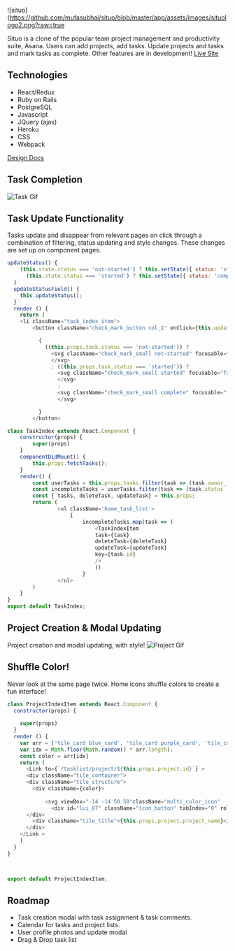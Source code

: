![situo](https://github.com/mufasubhai/situo/blob/master/app/assets/images/situologo2.png?raw=true

Situo is a clone of the popular team project management and productivity suite, Asana. Users can add projects, add tasks. Update projects and tasks and mark tasks as complete. Other features are in development!
[Live Site](https://situo.herokuapp.com/)


## Technologies
* React/Redux
* Ruby on Rails
* PostgreSQL
* Javascript
* JQuery (ajax)
* Heroku
* CSS
* Webpack

[Design Docs](https://github.com/mufasubhai/situo/wiki)

## Task Completion 
![Task Gif](https://github.com/mufasubhai/situo/blob/master/app/assets/images/taskgif.gif?raw=true "logo")


## Task Update Functionality

Tasks update and disappear from relevant pages on click through a combination of filtering, status updating and style changes. These changes are set up on component pages. 
```javascript
updateStatus() {
    (this.state.status === 'not-started') ? this.setState({ status: 'started' }, () => this.props.updateTask(this.state)) :
      (this.state.status === 'started') ? this.setState({ status: 'complete' }, () => this.props.updateTask(this.state)) : this.setState({ status: 'not-started' }, () => this.props.updateTask(this.state))
  }
  updateStatusField() {
    this.updateStatus();
  }
  render () {
    return (
    <li className="task_index_item">
        <button className="check_mark_button col_1" onClick={this.updateStatusField}>

          {
            ((this.props.task.status === 'not-started')) ?
              <svg className="check_mark_small not-started" focusable="false" viewBox="0 0 32 32">
              </svg>
              : ((this.props.task.status === 'started')) ?
                <svg className="check_mark_small started" focusable="false" viewBox="0 0 32 32">
                </svg>
                :
                <svg className="check_mark_small complete" focusable="false" viewBox="0 0 32 32">
                </svg>

          }
        </button>
```

```javascript
class TaskIndex extends React.Component {
    constructor(props) {
        super(props)
    }
    componentDidMount() {
        this.props.fetchTasks(); 
    }
    render() {   
        const userTasks = this.props.tasks.filter(task => (task.owner_id === this.props.id ));
        const incompleteTasks = userTasks.filter(task => (task.status !== 'complete'));
        const { tasks, deleteTask, updateTask} = this.props;
        return ( 
                <ul className='home_task_list'>
                    {
                        incompleteTasks.map(task => (
                            <TaskIndexItem
                            task={task}
                            deleteTask={deleteTask}
                            updateTask={updateTask}
                            key={task.id}
                            />
                            ))                    
                        }
                </ul>
        )
    }
}
export default TaskIndex;   
```
## Project Creation & Modal Updating
Project creation and modal updating, with style!
![Project Gif](https://github.com/mufasubhai/situo/blob/master/app/assets/images/projectgif.gif?raw=true)


## Shuffle Color!

Never look at the same page twice. Home icons shuffle colors to create a fun interface!
```javascript
class ProjectIndexItem extends React.Component {
  constructor(props) {
    
    super(props)
  }
  render () {
    var arr = ['tile_card blue_card', 'tile_card purple_card', 'tile_card red_card', 'tile_card pink_card'];
    var idx = Math.floor(Math.random() * arr.length);
    const color = arr[idx]
    return ( 
      <Link to={`/tasklist/project/${this.props.project.id}`} >
      <div className="tile_container">  
      <div className="tile_structure">
        <div className={color}>
      
            <svg viewBox="-14 -14 50 50"className="multi_color_icon"   title="board" services="[object Object]"></svg>
              <div id="lui_87" className="icon_button" tabIndex="0" role="button" aria-disabled="false" aria-pressed="false"></div></div>
      </div>
        <div className="tile_title">{this.props.project.project_name}</div>
      </div>
    </Link >
    )
  }
}
  


export default ProjectIndexItem;
```


## Roadmap
* Task creation modal with task assignment & task comments.
* Calendar for tasks and project lists.
* User profile photos and update modal
* Drag & Drop task list